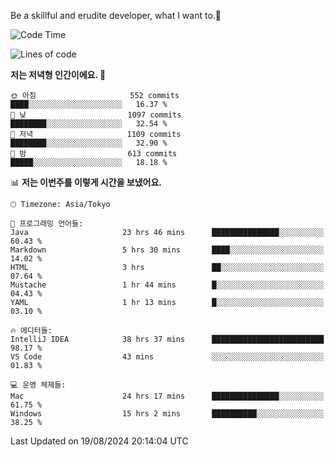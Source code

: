Be a skillful and erudite developer, what I want to.👶

<!--START_SECTION:waka-->
![Code Time](http://img.shields.io/badge/Code%20Time-1%2C186%20hrs-blue)

![Lines of code](https://img.shields.io/badge/%EC%A0%80%EB%8A%94%20%EC%97%AC%ED%83%9C%EA%B9%8C%EC%A7%80%20-2.7%20million%20%EC%A4%84%EC%9D%98%20%EC%BD%94%EB%93%9C%EB%A5%BC%20%EC%9E%91%EC%84%B1%ED%96%88%EC%96%B4%EC%9A%94.-blue)

**저는 저녁형 인간이에요. 🦉** 

```text
🌞 아침                     552 commits         ████░░░░░░░░░░░░░░░░░░░░░   16.37 % 
🌆 낮　                     1097 commits        ████████░░░░░░░░░░░░░░░░░   32.54 % 
🌃 저녁                     1109 commits        ████████░░░░░░░░░░░░░░░░░   32.90 % 
🌙 밤　                     613 commits         █████░░░░░░░░░░░░░░░░░░░░   18.18 % 
```


📊 **저는 이번주를 이렇게 시간을 보냈어요.** 

```text
🕑︎ Timezone: Asia/Tokyo

💬 프로그래밍 언어들: 
Java                     23 hrs 46 mins      ███████████████░░░░░░░░░░   60.43 % 
Markdown                 5 hrs 30 mins       ████░░░░░░░░░░░░░░░░░░░░░   14.02 % 
HTML                     3 hrs               ██░░░░░░░░░░░░░░░░░░░░░░░   07.64 % 
Mustache                 1 hr 44 mins        █░░░░░░░░░░░░░░░░░░░░░░░░   04.43 % 
YAML                     1 hr 13 mins        █░░░░░░░░░░░░░░░░░░░░░░░░   03.10 % 

🔥 에디터들: 
IntelliJ IDEA            38 hrs 37 mins      █████████████████████████   98.17 % 
VS Code                  43 mins             ░░░░░░░░░░░░░░░░░░░░░░░░░   01.83 % 

💻 운영 체제들: 
Mac                      24 hrs 17 mins      ███████████████░░░░░░░░░░   61.75 % 
Windows                  15 hrs 2 mins       ██████████░░░░░░░░░░░░░░░   38.25 % 
```


 Last Updated on 19/08/2024 20:14:04 UTC
<!--END_SECTION:waka-->
